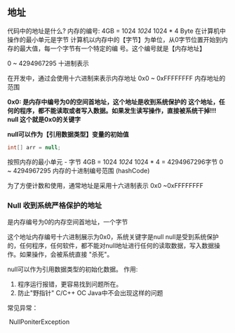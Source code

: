 
## 地址

代码中的地址是什么? 内存的编号: 4GB = 1024 _1024_ 1024 * 4 Byte 在计算机中操作的最小单元是字节 计算机以内存中的【字节】为单位，从0字节位置开始到内存的最大值，每一个字节有一个特定的编 号。这个编号就是【内存地址】

0 ~ 4294967295 十进制表示

在开发中，通过会使用十六进制来表示内存地址 0x0 ~ 0xFFFFFFFF 内存地址的范围

**0x0: 是内存中编号为0的空间首地址，这个地址是收到系统保护的** **这个地址，任何的程序，都不能读取或者写入数据。如果发生读写操作，直接被系统干掉!!!** **null 这个就是0x0的关键字**

**null可以作为【引用数据类型】变量的初始值**

```java
int[] arr = null;
```

按照内存的最小单元 - 字节 4GB = 1024 _1024_ 1024 * 4 = 4294967296字节 0 ~ 4294967295 内存的十进制编号范围 (hashCode)

为了方便计数和使用，通常地址是采用十六进制表示 0x0 ~0xFFFFFFFF

### Null 收到系统严格保护的地址

是内存编号为0的内存空间首地址，一个字节

这个地址内存编号十六进制展示为0x0，系统关键字是null null是受到系统保护的，任何程序，任何软件，都不能对null地址进行任何的读取数据，写入数据操 作。如果操作，会被系统直接 "杀死"。

null可以作为引用数据类型的初始化数据。 作用:

1. 程序运行报错，更容易找到问题所在。
2. 防止"野指针" C/C++ OC Java中不会出现这样的问题

常见异常：

​ NullPoniterException
